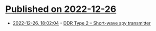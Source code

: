 # [Published on 2022-12-26](index.md)

* [2022-12-26, 18:02:04](https://news.ycombinator.com/item?id=34140063) - [DDR Type 2 – Short-wave spy transmitter](https://www.cryptomuseum.com/spy/ddr2/index.htm)
